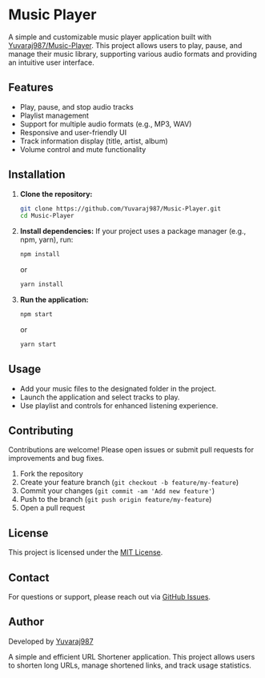 # Music Player

A simple and customizable music player application built with [Yuvaraj987/Music-Player](https://github.com/Yuvaraj987/Music-Player). This project allows users to play, pause, and manage their music library, supporting various audio formats and providing an intuitive user interface.

## Features

- Play, pause, and stop audio tracks
- Playlist management
- Support for multiple audio formats (e.g., MP3, WAV)
- Responsive and user-friendly UI
- Track information display (title, artist, album)
- Volume control and mute functionality

## Installation

1. **Clone the repository:**
   ```bash
   git clone https://github.com/Yuvaraj987/Music-Player.git
   cd Music-Player
   ```

2. **Install dependencies:**
   If your project uses a package manager (e.g., npm, yarn), run:
   ```bash
   npm install
   ```
   or
   ```bash
   yarn install
   ```

3. **Run the application:**
   ```bash
   npm start
   ```
   or
   ```bash
   yarn start
   ```

## Usage

- Add your music files to the designated folder in the project.
- Launch the application and select tracks to play.
- Use playlist and controls for enhanced listening experience.

## Contributing

Contributions are welcome! Please open issues or submit pull requests for improvements and bug fixes.

1. Fork the repository
2. Create your feature branch (`git checkout -b feature/my-feature`)
3. Commit your changes (`git commit -am 'Add new feature'`)
4. Push to the branch (`git push origin feature/my-feature`)
5. Open a pull request

## License

This project is licensed under the [MIT License](LICENSE).

## Contact

For questions or support, please reach out via [GitHub Issues](https://github.com/Yuvaraj987/Music-Player/issues).

## Author 

Developed by [Yuvaraj987](https://github.com/Yuvaraj987)

A simple and efficient URL Shortener application. This project allows users to shorten long URLs, manage shortened links, and track usage statistics.
